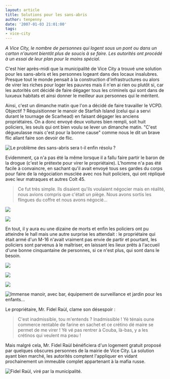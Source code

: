 ```yaml
---
layout: article
title: Solutions pour les sans-abris
author: tenpenny
date: '2007-01-03 21:01:00'
tags:
- vice-city
---
```


_A Vice City, le nombre de personnes qui logent sous un pont ou dans un carton n'auront bientôt plus de soucis à se faire. Les autorités ont procédé à un essai de leur plan pour le moins spécial._

C'est hier après-midi que la municipalité de Vice City a trouvé une solution pour les sans-abris et les personnes logeant dans des locaux insalubres. Presque tout le monde pensait à la construction d'infrastructures ou alors de virer les riches pour loger les pauvres mais il n'en ai rien ou plutôt si, car les autorités ont décidé de faire dégager tous les criminels qui sont dans de luxueux habitats et ainsi donner le meilleur aux personnes qui le méritent.

Ainsi, c'est un dimanche matin que l'on a décidé de faire travailler le VCPD. Objectif ? Réquisitionner le manoir de Starfish Island (celui qui a servi durant le tournage de Scarhead) en faisant dégager les anciens propriétaires. On a donc envoyé deux voitures bien rempli, soit huit policiers, les seuls qui ont bien voulu se lever un dimanche matin. "C'est dégueulasse mais c'est pour la bonne cause" comme nous le dit un brave flic allant faire son devoir de flic.

![Le problème des sans-abris sera t-il enfin résolu ?](  /content/images/2005/01/sans-abris.jpg)

Evidemment, ça n'a pas été la même lorsque il a fallu faire partir le baron de la drogue (c'est le prétexte pour virer le propriétaire). L'homme n'a pas été facile à convaincre, en sachant qu'il avait envoyé tous ses gardes du corps pour faire de la négociation musclée avec nos huit policiers, qui ont répliqué avec leur matraques et autres Colt 45.

> Ce fut très simple. Ils disaient qu'ils voulaient négocier mais en réalité, nous avions compris que c'était un piège. Nous avons sortis les flingues du coffre et nous avons négocié...

![](  /content/images/2005/01/manoir1.jpg)

![](  /content/images/2005/01/manoir2.jpg)

En tout, il y aura eu une dizaine de morts et enfin les policiers ont pu atteindre le hall mais une autre surprise les attendait : le propriétaire qui était armé d'un M-16 n'avait vraiment pas envie de partir et pourtant, les policiers sont parvenus à le maîtriser, en laissant les lieux prêts à l'accueil d'une bonne cinquantaine de personnes, si ce n'est plus, qui sont dans le besoin.

![](  /content/images/2005/01/manoir3.jpg)

![](  /content/images/2005/01/manoir4.jpg)

![](  /content/images/2005/01/manoir5.jpg)

![Immense manoir, avec bar, équipement de surveillance et jardin pour les enfants...](  /content/images/2005/01/manoir6.jpg)

Le propriétaire, Mr. Fidel Raùl, clame son désespoir :

> C'est inadmissible, tou m'entends ? Inadmissible ! Yé ténais oune commerce rentable de farine en sachet et ce crétino dé maire se permet de me virer ! Yé vé pas rentrer à Couba, là-bas, y a les crétinos qui veulent ma peau !

Mais malgré cela, Mr. Fidel Raùl bénéficiera d'un logement gratuit proposé par quelques obscures personnes de la mairie de Vice City. La solution ayant bien marché, les autorités comptent l'appliquer en vidant prochainement un immeuble complet appartenant à la mafia russe.

![Fidel Raùl, viré par la municipalité.](  /content/images/2005/01/fidel-ra_l.jpg)

<!--kg-card-end: markdown-->
